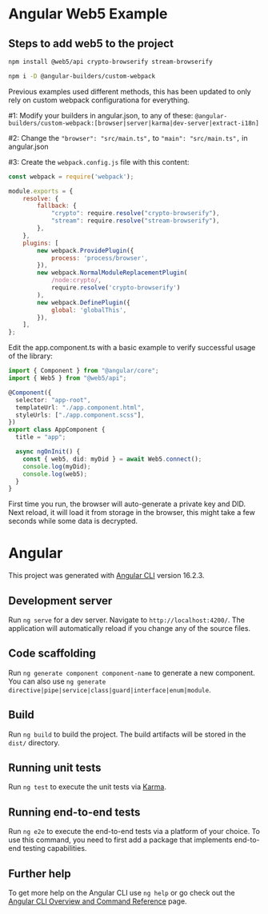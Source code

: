 # Angular Web5 Example

## Steps to add web5 to the project

```sh
npm install @web5/api crypto-browserify stream-browserify
```

```sh
npm i -D @angular-builders/custom-webpack
```

Previous examples used different methods, this has been updated to only rely on custom webpack configurationa for everything.

#1: Modify your builders in angular.json, to any of these: `@angular-builders/custom-webpack:[browser|server|karma|dev-server|extract-i18n]`

#2: Change the `"browser": "src/main.ts",` to `"main": "src/main.ts",` in angular.json

#3: Create the `webpack.config.js` file with this content:

```js
const webpack = require('webpack');

module.exports = {
    resolve: {
        fallback: {
            "crypto": require.resolve("crypto-browserify"),
            "stream": require.resolve("stream-browserify"),
        },
    },
    plugins: [
        new webpack.ProvidePlugin({
            process: 'process/browser',
        }),
        new webpack.NormalModuleReplacementPlugin(
            /node:crypto/,
            require.resolve('crypto-browserify')
        ),
        new webpack.DefinePlugin({
            global: 'globalThis',
        }),
    ],
};
```

Edit the app.component.ts with a basic example to verify successful usage of the library:

```ts
import { Component } from "@angular/core";
import { Web5 } from "@web5/api";

@Component({
  selector: "app-root",
  templateUrl: "./app.component.html",
  styleUrls: ["./app.component.scss"],
})
export class AppComponent {
  title = "app";

  async ngOnInit() {
    const { web5, did: myDid } = await Web5.connect();
    console.log(myDid);
    console.log(web5);
  }
}
```

First time you run, the browser will auto-generate a private key and DID. Next reload, it will load it from storage in the browser, this might take a few seconds while some data is decrypted.

# Angular

This project was generated with [Angular CLI](https://github.com/angular/angular-cli) version 16.2.3.

## Development server

Run `ng serve` for a dev server. Navigate to `http://localhost:4200/`. The application will automatically reload if you change any of the source files.

## Code scaffolding

Run `ng generate component component-name` to generate a new component. You can also use `ng generate directive|pipe|service|class|guard|interface|enum|module`.

## Build

Run `ng build` to build the project. The build artifacts will be stored in the `dist/` directory.

## Running unit tests

Run `ng test` to execute the unit tests via [Karma](https://karma-runner.github.io).

## Running end-to-end tests

Run `ng e2e` to execute the end-to-end tests via a platform of your choice. To use this command, you need to first add a package that implements end-to-end testing capabilities.

## Further help

To get more help on the Angular CLI use `ng help` or go check out the [Angular CLI Overview and Command Reference](https://angular.io/cli) page.
